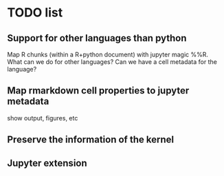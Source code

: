 # TODO list

## Support for other languages than python

Map R chunks (within a R+python document) with jupyter magic %%R.
What can we do for other languages?
Can we have a cell metadata for the language?

## Map rmarkdown cell properties to jupyter metadata

show output, figures, etc

## Preserve the information of the kernel

## Jupyter extension